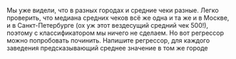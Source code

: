 Мы уже видели, что в разных городах и средние чеки разные. Легко проверить, что медиана средних чеков всё же одна и та же и в Москве, и в Санкт-Петербурге (ох уж этот вездесущий средний чек 500!), поэтому с классификатором мы ничего не сделаем. Но вот регрессор можно попробовать починить. Напишите регрессор, для каждого заведения предсказывающий среднее значение в том же городе
